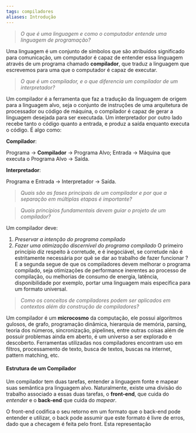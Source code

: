 ```yaml
---
tags: compiladores
aliases: Introdução
---
```

>  *O que é uma linguagem e como o computador entende uma linguagem de programação?*

Uma linguagem é um conjunto de símbolos que são atribuídos significado para comunicação, um computador é capaz de entender essa linguagem através de um programa chamado **compilador**, que traduz a linguagem que escrevemos para uma que o computador é capaz de executar.
 
> *O que é um compilador, e o que diferencia um compilador de um interpretador?*

Um compilador é a ferramenta que faz a tradução da linguagem de origem para a linguagem alvo, seja o conjunto de instruções de uma arquitetura de processador ou código de máquina, o compilador é capaz de gerar a linguagem desejada para ser executada. Um interpretador por outro lado recebe tanto o código quanto a entrada, e produz a saída enquanto executa o código. É algo como:

**Compilador**:

Programa $\rightarrow$ **Compilador** $\rightarrow$ Programa Alvo;
Entrada $\rightarrow$ Máquina que executa o Programa Alvo $\rightarrow$ Saída.

**Interpretador**:

Programa e Entrada $\rightarrow$  Interpretador $\rightarrow$ Saída.
 
> *Quais são as fases principais de um compilador e por que a separação em múltiplas etapas é importante?*


>  *Quais princípios fundamentais devem guiar o projeto de um compilador?*

Um compilador deve:
1. *Preservar a intenção do programa compilado* 
2. *Fazer uma otimização discernível do programa compilado*
O primeiro princípio diz respeito à corretude, e é inegociável, se corretude não é estritamente necessária por quê se dar ao trabalho de fazer funcionar ?
E a segunda segue de que os compiladores devem melhorar o programa compilado, seja otimizações de performance inerentes ao processo de compilação, ou melhorias de consumo de energia, latência, disponibilidade por exemplo, portar uma linguagem mais específica para um formato universal.

> *Como os conceitos de compiladores podem ser aplicados em contextos além da construção de compiladores?*

Um compilador é um **microcosmo** da computação, ele possui algoritmos gulosos, de grafo, programação dinâmica, hierarquia de memória, parsing, teoria dos números, sincronização, pipelines, entre outras coisas além de possuir problemas ainda em aberto, é um universo a ser explorado e descoberto.
Ferramentas utilizadas nos compiladores encontram uso em filtros, processamento de texto, busca de textos, buscas na internet, pattern matching, etc.

#### Estrutura de um Compilador

Um compilador tem duas tarefas, entender a linguagem fonte e mapear suas semântica pra linguagem alvo. Naturalmente, existe uma divisão do trabalho associado a essas duas tarefas, o **front-end**, que cuida do *entender* e o **back-end** que cuida do *mapear*.

O front-end codifica o seu retorno em um formato que o back-end pode entender e utilizar, o back pode assumir que este formato é livre de erros, dado que a checagem é feita pelo front. Esta representação 
